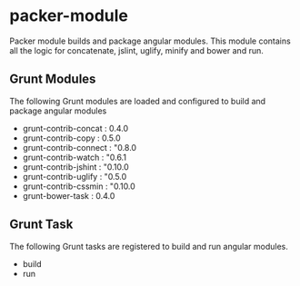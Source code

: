 packer-module
====================

Packer module builds and package angular modules. This module contains all the logic for concatenate, jslint, uglify, minify and bower and run.

Grunt Modules
------------
The following Grunt modules are loaded and configured to build and package angular modules

- grunt-contrib-concat : 0.4.0
- grunt-contrib-copy : 0.5.0
- grunt-contrib-connect : "0.8.0
- grunt-contrib-watch : "0.6.1
- grunt-contrib-jshint : "0.10.0
- grunt-contrib-uglify : "0.5.0
- grunt-contrib-cssmin : "0.10.0
- grunt-bower-task : 0.4.0


Grunt Task
----------
The following Grunt tasks are registered to build and run angular modules.

- build
- run
